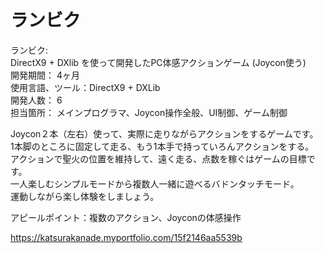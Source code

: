 # ランビク

ランビク:  
DirectX9 + DXlib を使って開発したPC体感アクションゲーム (Joycon使う)  
開発期間：    4ヶ月  
使用言語、ツール：DirectX9 + DXLib  
開発人数：    6  
担当箇所：    メインプログラマ、Joycon操作全般、UI制御、ゲーム制御  

Joycon２本（左右）使って、実際に走りながらアクションをするゲームです。  
1本脚のところに固定して走る、もう1本手で持っていろんアクションをする。  
アクションで聖火の位置を維持して、遠く走る、点数を稼ぐはゲームの目標です。  
一人楽しむシンプルモードから複数人一緒に遊べるバドンタッチモード。  
運動しながら楽し体験をしましょう。  

アピールポイント：複数のアクション、Joyconの体感操作  

https://katsurakanade.myportfolio.com/15f2146aa5539b  
